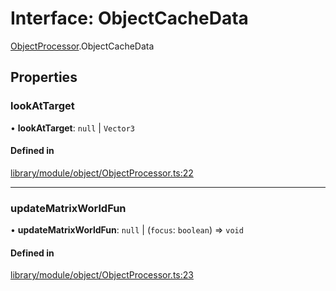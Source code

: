 # Interface: ObjectCacheData

[ObjectProcessor](../modules/ObjectProcessor.md).ObjectCacheData

## Properties

### lookAtTarget

• **lookAtTarget**: ``null`` \| `Vector3`

#### Defined in

[library/module/object/ObjectProcessor.ts:22](https://github.com/Shiotsukikaedesari/vis-three/blob/915cd5ad/packages/library/module/object/ObjectProcessor.ts#L22)

___

### updateMatrixWorldFun

• **updateMatrixWorldFun**: ``null`` \| (`focus`: `boolean`) => `void`

#### Defined in

[library/module/object/ObjectProcessor.ts:23](https://github.com/Shiotsukikaedesari/vis-three/blob/915cd5ad/packages/library/module/object/ObjectProcessor.ts#L23)
